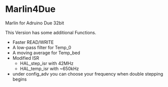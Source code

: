 # Marlin4Due
Marlin for Adruino Due 32bit

This Version has some additional Functions.
- Faster READ/WRITE
- A low-pass filter for Temp_0
- A moving average for Temp_bed
- Modified ISR
  - HAL_step_isr with 42MHz
  - HAL_temp_isr with ~650kHz
- under config_adv you can choose your frequency when double stepping begins
